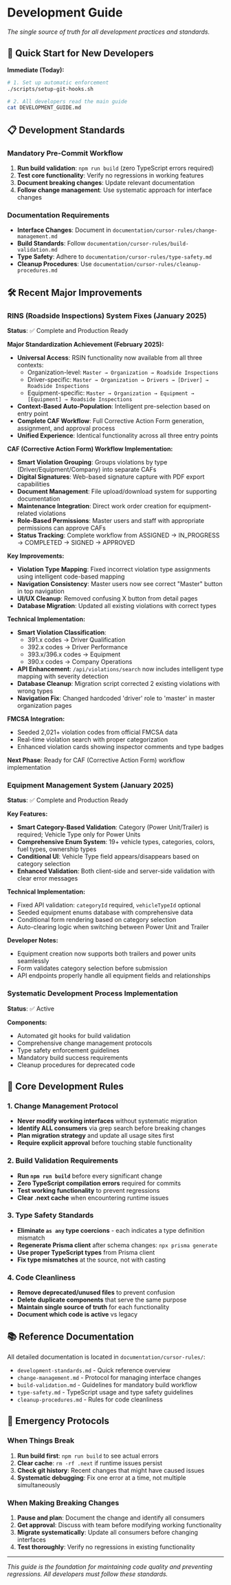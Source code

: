 # Development Guide

_The single source of truth for all development practices and standards._

## 🚀 Quick Start for New Developers

**Immediate (Today):**

```bash
# 1. Set up automatic enforcement
./scripts/setup-git-hooks.sh

# 2. All developers read the main guide
cat DEVELOPMENT_GUIDE.md
```

## 📋 Development Standards

### Mandatory Pre-Commit Workflow

1. **Run build validation**: `npm run build` (zero TypeScript errors required)
2. **Test core functionality**: Verify no regressions in working features
3. **Document breaking changes**: Update relevant documentation
4. **Follow change management**: Use systematic approach for interface changes

### Documentation Requirements

- **Interface Changes**: Document in `documentation/cursor-rules/change-management.md`
- **Build Standards**: Follow `documentation/cursor-rules/build-validation.md`
- **Type Safety**: Adhere to `documentation/cursor-rules/type-safety.md`
- **Cleanup Procedures**: Use `documentation/cursor-rules/cleanup-procedures.md`

## 🛠 Recent Major Improvements

### RINS (Roadside Inspections) System Fixes (January 2025)

**Status**: ✅ Complete and Production Ready

**Major Standardization Achievement (February 2025):**

- **Universal Access**: RSIN functionality now available from all three contexts:
  - Organization-level: `Master → Organization → Roadside Inspections`
  - Driver-specific: `Master → Organization → Drivers → [Driver] → Roadside Inspections`
  - Equipment-specific: `Master → Organization → Equipment → [Equipment] → Roadside Inspections`
- **Context-Based Auto-Population**: Intelligent pre-selection based on entry point
- **Complete CAF Workflow**: Full Corrective Action Form generation, assignment, and approval process
- **Unified Experience**: Identical functionality across all three entry points

**CAF (Corrective Action Form) Workflow Implementation:**

- **Smart Violation Grouping**: Groups violations by type (Driver/Equipment/Company) into separate CAFs
- **Digital Signatures**: Web-based signature capture with PDF export capabilities
- **Document Management**: File upload/download system for supporting documentation
- **Maintenance Integration**: Direct work order creation for equipment-related violations
- **Role-Based Permissions**: Master users and staff with appropriate permissions can approve CAFs
- **Status Tracking**: Complete workflow from ASSIGNED → IN_PROGRESS → COMPLETED → SIGNED → APPROVED

**Key Improvements:**

- **Violation Type Mapping**: Fixed incorrect violation type assignments using intelligent code-based mapping
- **Navigation Consistency**: Master users now see correct "Master" button in top navigation
- **UI/UX Cleanup**: Removed confusing X button from detail pages
- **Database Migration**: Updated all existing violations with correct types

**Technical Implementation:**

- **Smart Violation Classification**:
  - 391.x codes → Driver Qualification
  - 392.x codes → Driver Performance
  - 393.x/396.x codes → Equipment
  - 390.x codes → Company Operations
- **API Enhancement**: `/api/violations/search` now includes intelligent type mapping with severity detection
- **Database Cleanup**: Migration script corrected 2 existing violations with wrong types
- **Navigation Fix**: Changed hardcoded 'driver' role to 'master' in master organization pages

**FMCSA Integration:**

- Seeded 2,021+ violation codes from official FMCSA data
- Real-time violation search with proper categorization
- Enhanced violation cards showing inspector comments and type badges

**Next Phase**: Ready for CAF (Corrective Action Form) workflow implementation

### Equipment Management System (January 2025)

**Status**: ✅ Complete and Production Ready

**Key Features:**

- **Smart Category-Based Validation**: Category (Power Unit/Trailer) is required; Vehicle Type only for Power Units
- **Comprehensive Enum System**: 19+ vehicle types, categories, colors, fuel types, ownership types
- **Conditional UI**: Vehicle Type field appears/disappears based on category selection
- **Enhanced Validation**: Both client-side and server-side validation with clear error messages

**Technical Implementation:**

- Fixed API validation: `categoryId` required, `vehicleTypeId` optional
- Seeded equipment enums database with comprehensive data
- Conditional form rendering based on category selection
- Auto-clearing logic when switching between Power Unit and Trailer

**Developer Notes:**

- Equipment creation now supports both trailers and power units seamlessly
- Form validates category selection before submission
- API endpoints properly handle all equipment fields and relationships

### Systematic Development Process Implementation

**Status**: ✅ Active

**Components:**

- Automated git hooks for build validation
- Comprehensive change management protocols
- Type safety enforcement guidelines
- Mandatory build success requirements
- Cleanup procedures for deprecated code

## 🔧 Core Development Rules

### 1. Change Management Protocol

- **Never modify working interfaces** without systematic migration
- **Identify ALL consumers** via grep search before breaking changes
- **Plan migration strategy** and update all usage sites first
- **Require explicit approval** before touching stable functionality

### 2. Build Validation Requirements

- **Run `npm run build`** before every significant change
- **Zero TypeScript compilation errors** required for commits
- **Test working functionality** to prevent regressions
- **Clear .next cache** when encountering runtime issues

### 3. Type Safety Standards

- **Eliminate `as any` type coercions** - each indicates a type definition mismatch
- **Regenerate Prisma client** after schema changes: `npx prisma generate`
- **Use proper TypeScript types** from Prisma client
- **Fix type mismatches** at the source, not with casting

### 4. Code Cleanliness

- **Remove deprecated/unused files** to prevent confusion
- **Delete duplicate components** that serve the same purpose
- **Maintain single source of truth** for each functionality
- **Document which code is active** vs legacy

## 📚 Reference Documentation

All detailed documentation is located in `documentation/cursor-rules/`:

- `development-standards.md` - Quick reference overview
- `change-management.md` - Protocol for managing interface changes
- `build-validation.md` - Guidelines for mandatory build workflow
- `type-safety.md` - TypeScript usage and type safety guidelines
- `cleanup-procedures.md` - Rules for code cleanliness

## 🚨 Emergency Protocols

### When Things Break

1. **Run build first**: `npm run build` to see actual errors
2. **Clear cache**: `rm -rf .next` if runtime issues persist
3. **Check git history**: Recent changes that might have caused issues
4. **Systematic debugging**: Fix one error at a time, not multiple simultaneously

### When Making Breaking Changes

1. **Pause and plan**: Document the change and identify all consumers
2. **Get approval**: Discuss with team before modifying working functionality
3. **Migrate systematically**: Update all consumers before changing interfaces
4. **Test thoroughly**: Verify no regressions in existing functionality

---

_This guide is the foundation for maintaining code quality and preventing regressions. All developers must follow these standards._
